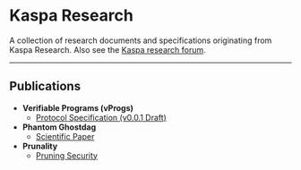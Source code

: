 # Kaspa Research

A collection of research documents and specifications originating from Kaspa Research.
Also see the [Kaspa research forum](https://research.kas.pa/).

---

## Publications

* **Verifiable Programs (vProgs)**
    * [Protocol Specification (v0.0.1 Draft)](./vProgs/vProgs_yellow_paper.pdf)
* **Phantom Ghostdag**
    * [Scientific Paper](./ghostdag/Ghostdag.pdf)
* **Prunality**
    * [Pruning Security](./prunality/Prunality.pdf)
